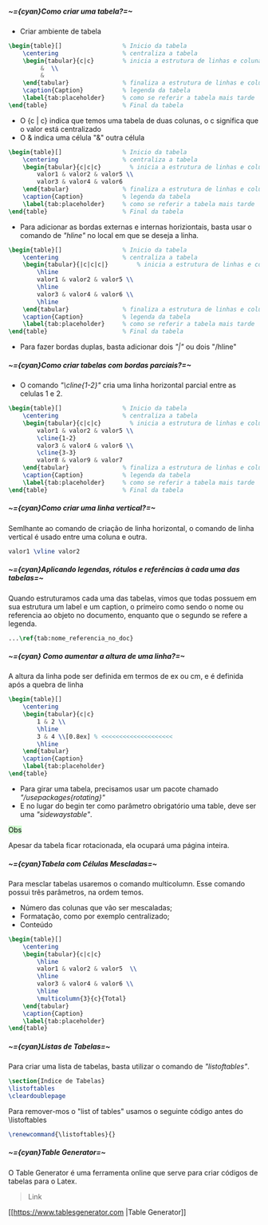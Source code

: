##### ~={cyan}Como criar uma tabela?=~

-  Criar ambiente de tabela

```tex
\begin{table}[]                 % Inicio da tabela
    \centering                  % centraliza a tabela
    \begin{tabular}{c|c}        % inicia a estrutura de linhas e colunas
         &  \\
         & 
    \end{tabular}               % finaliza a estrutura de linhas e colunas
    \caption{Caption}           % legenda da tabela
    \label{tab:placeholder}     % como se referir a tabela mais tarde
\end{table}                     % Final da tabela
```

-  O {c | c} indica que temos uma tabela de duas colunas, o c significa que o valor está centralizado
-  O & indica uma célula "&" outra célula

```tex
\begin{table}[]                 % Inicio da tabela
    \centering                  % centraliza a tabela
    \begin{tabular}{c|c|c}        % inicia a estrutura de linhas e colunas
        valor1 & valor2 & valor5 \\
        valor3 & valor4 & valor6
    \end{tabular}               % finaliza a estrutura de linhas e colunas
    \caption{Caption}           % legenda da tabela
    \label{tab:placeholder}     % como se referir a tabela mais tarde
\end{table}                     % Final da tabela
```

-  Para adicionar as bordas externas e internas horiziontais, basta usar o comando de *"hline"* no local em que se deseja a linha.

```tex
\begin{table}[]                 % Inicio da tabela
    \centering                  % centraliza a tabela
    \begin{tabular}{|c|c|c|}        % inicia a estrutura de linhas e colunas
        \hline
        valor1 & valor2 & valor5 \\
        \hline
        valor3 & valor4 & valor6 \\
        \hline
    \end{tabular}               % finaliza a estrutura de linhas e colunas
    \caption{Caption}           % legenda da tabela
    \label{tab:placeholder}     % como se referir a tabela mais tarde
\end{table}                     % Final da tabela
```

-  Para fazer bordas duplas, basta adicionar dois *"|"* ou dois "/hline"
##### ~={cyan}Como criar tabelas com bordas parciais?=~

-  O comando *"\cline{1-2}"* cria uma linha horizontal parcial entre as celulas 1 e 2.

```tex
\begin{table}[]                 % Inicio da tabela
    \centering                  % centraliza a tabela
    \begin{tabular}{c|c|c}        % inicia a estrutura de linhas e colunas
        valor1 & valor2 & valor5 \\
        \cline{1-2}
        valor3 & valor4 & valor6 \\
        \cline{3-3}
        valor8 & valor9 & valor7
    \end{tabular}               % finaliza a estrutura de linhas e colunas
    \caption{Caption}           % legenda da tabela
    \label{tab:placeholder}     % como se referir a tabela mais tarde
\end{table}                     % Final da tabela
```
##### ~={cyan}Como criar uma linha vertical?=~

Semlhante ao comando de criação de linha horizontal, o comando de linha vertical é usado entre uma coluna e outra.

```tex
valor1 \vline valor2
```
##### ~={cyan}Aplicando legendas, rótulos e referências à cada uma das tabelas=~

Quando estruturamos cada uma das tabelas, vimos que todas possuem em sua estrutura um label e um caption, o primeiro como sendo o nome ou referencia ao objeto no documento, enquanto que o segundo se refere a legenda.

```tex
...\ref{tab:nome_referencia_no_doc}
```
##### ~={cyan} Como aumentar a altura de uma linha?=~

A altura da linha pode ser definida em termos de ex ou cm, e é definida após a quebra de linha

```tex
\begin{table}[]
    \centering
    \begin{tabular}{c|c}
        1 & 2 \\
        \hline
        3 & 4 \\[0.8ex] % <<<<<<<<<<<<<<<<<<<<
        \hline
    \end{tabular}
    \caption{Caption}
    \label{tab:placeholder}
\end{table}
```

-  Para girar uma tabela, precisamos usar um pacote chamado *"/usepackages{rotating}"*
-  E no lugar do begin ter como parâmetro obrigatório uma table, deve ser uma *"sidewaystable"*.

<mark style="background: #BBFABBA6;">Obs</mark>

Apesar da tabela ficar rotacionada, ela ocupará uma página inteira.
##### ~={cyan}Tabela com Células Mescladas=~

Para mesclar tabelas usaremos o comando multicolumn. Esse comando possui três parâmetros, na ordem temos.

- Número das colunas que vão ser mescaladas;
- Formatação, como por exemplo centralizado;
- Conteúdo

```tex
\begin{table}[]
    \centering
    \begin{tabular}{c|c|c}
        \hline
        valor1 & valor2 & valor5  \\
        \hline
        valor3 & valor4 & valor6 \\
        \hline
        \multicolumn{3}{c}{Total}
    \end{tabular}
    \caption{Caption}
    \label{tab:placeholder}
\end{table}
```

##### ~={cyan}Listas de Tabelas=~

Para criar uma lista de tabelas, basta utilizar o comando de *"listoftables"*.

```tex
\section{Indice de Tabelas}
\listoftables
\cleardoublepage
```

Para remover-mos o "list of tables" usamos o seguinte código antes do \listoftables

```tex
\renewcommand{\listoftables}{}
```

##### ~={cyan}Table Generator=~

O Table Generator é uma ferramenta online que serve para criar códigos de tabelas para o Latex.

> Link

[[https://www.tablesgenerator.com |Table Generator]]


